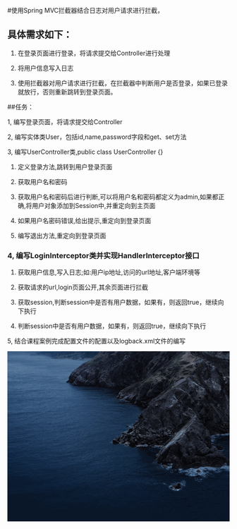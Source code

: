 #使用Spring MVC拦截器结合日志对用户请求进行拦截，

## 具体需求如下：

 1. 在登录页面进行登录，将请求提交给Controller进行处理

2. 将用户信息写入日志

3. 使用拦截器对用户请求进行拦截，在拦截器中判断用户是否登录，如果已登录就放行，否则重新跳转到登录页面。


##任务：

1, 编写登录页面，将请求提交给Controller

2, 编写实体类User，包括id,name,password字段和get、set方法

3, 编写UserController类,public class UserController {}

1) 定义登录方法,跳转到用户登录页面

2) 获取用户名和密码

3) 获取用户名和密码后进行判断,可以将用户名和密码都定义为admin,如果都正确,将用户对象添加到Session中,并重定向到主页面

4) 如果用户名密码错误,给出提示,重定向到登录页面

5) 编写退出方法,重定向到登录页面

### 4, 编写LoginInterceptor类并实现HandlerInterceptor接口

1) 获取用户信息,写入日志;如:用户ip地址,访问的url地址,客户端环境等

2) 获取请求的url,login页面公开,其余页面进行拦截

3) 获取session,判断session中是否有用户数据，如果有，则返回true，继续向下执行

4) 判断session中是否有用户数据，如果有，则返回true，继续向下执行

5, 结合课程案例完成配置文件的配置以及logback.xml文件的编写

![](11.gif)
